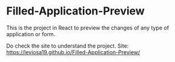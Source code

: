 # Filled-Application-Preview

This is the project in React to preview the changes of any type of application or form.

Do check the site to understand the project. Site: https://leviosa19.github.io/Filled-Application-Preview/
